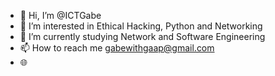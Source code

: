 - 👋 Hi, I’m @ICTGabe
- 👀 I’m interested in Ethical Hacking, Python and Networking
- 🌱 I’m currently studying Network and Software Engineering
- 📫 How to reach me gabewithgaap@gmail.com
- 🌐 
<!---
ICTGabe/ICTGabe is a ✨ special ✨ repository because its `README.md` (this file) appears on your GitHub profile.
You can click the Preview link to take a look at your changes.
--->
